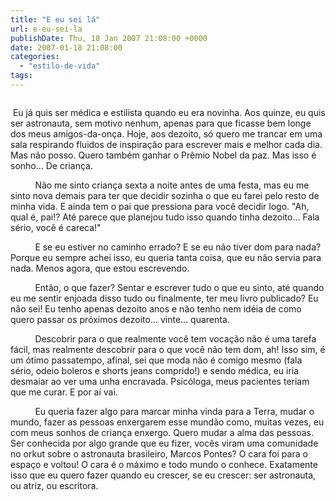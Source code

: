 ```yaml
---
title: "E eu sei lá"
url: e-eu-sei-la
publishDate: Thu, 18 Jan 2007 21:08:00 +0000
date: 2007-01-18 21:08:00
categories: 
  - "estilo-de-vida"
tags: 
---
```

<a href="http://3.bp.blogspot.com/_BzqI_RDZ6O4/SbwQc0CxmII/AAAAAAAAAF8/GO00LrlbcVA/s1600-h/84752663.jpg"><img src="http://3.bp.blogspot.com/_BzqI_RDZ6O4/SbwQc0CxmII/AAAAAAAAAF8/GO00LrlbcVA/s320/84752663.jpg" border="0" alt=""></a><br><p><p> Eu já quis ser médica e estilista quando eu era novinha. Aos quinze, eu quis ser astronauta, sem motivo nenhum, apenas para que ficasse bem longe dos meus amigos-da-onça. Hoje, aos dezoito, só quero me trancar em uma sala respirando fluidos de inspiração para escrever mais e melhor cada dia. Mas não posso. Quero também ganhar o Prêmio Nobel da paz. Mas isso é sonho... De criança.</p></p>  <p><span>          </span>Não me sinto criança sexta a noite antes de uma festa, mas eu me sinto nova demais para ter que decidir sozinha o que eu farei pelo resto de minha vida. E ainda tem o pai que pressiona para você decidir logo. "Ah, qual é, pai!? Até parece que planejou tudo isso quando tinha dezoito... Fala sério, você é careca!"</p>  <p><span>          </span>E se eu estiver no caminho errado? E se eu não tiver dom para nada? Porque eu sempre achei isso, eu queria tanta coisa, que eu não servia para nada. Menos agora, que estou escrevendo.</p>  <p><span>          </span>Então, o que fazer? Sentar e escrever tudo o que eu sinto, até quando eu me sentir enjoada disso tudo ou finalmente, ter meu livro publicado? Eu não sei! Eu tenho apenas dezoito anos e não tenho nem idéia de como quero passar os próximos dezoito... vinte... quarenta.</p>  <p><span>          </span>Descobrir para o que realmente você tem vocação não é uma tarefa fácil, mas realmente descobrir para o que você não tem dom, ah! Isso sim, é um ótimo passatempo, afinal, sei que moda não é comigo mesmo (fala sério, odeio boleros e shorts jeans comprido!) e sendo médica, eu iria desmaiar ao ver uma unha encravada. Psicóloga, meus pacientes teriam que me curar. E por aí vai.</p>  <p><span>          </span>Eu queria fazer algo para marcar minha vinda para a Terra, mudar o mundo, fazer as pessoas enxergarem esse mundão como, muitas vezes, eu com meus sonhos de criança enxergo. Quero mudar a alma das pessoas. Ser conhecida por algo grande que eu fizer, vocês viram uma comunidade no orkut sobre o astronauta brasileiro, Marcos Pontes? O cara foi para o espaço e voltou! O cara é o máximo e todo mundo o conhece. Exatamente isso que eu quero fazer quando eu crescer, se eu crescer: ser astronauta, ou atriz, ou escritora.</p>
